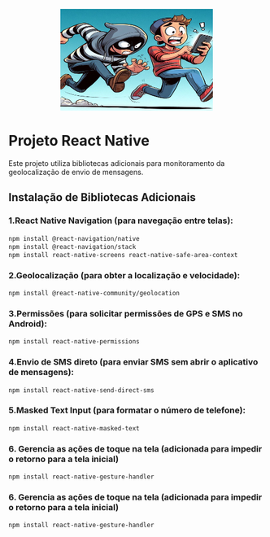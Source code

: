 <p align="center">
<img src="https://github.com/kelson-estacio/stealing-allert/blob/master/imagens/imagem1.jpeg" width="300" height="200">
</p>

# <h1>Projeto React Native</h1>


Este projeto utiliza bibliotecas adicionais para monitoramento da geolocalização de envio de mensagens.

## Instalação de Bibliotecas Adicionais

### 1.React Native Navigation (para navegação entre telas):
```
npm install @react-navigation/native
npm install @react-navigation/stack
npm install react-native-screens react-native-safe-area-context

```

### 2.Geolocalização (para obter a localização e velocidade):
```
npm install @react-native-community/geolocation
```

### 3.Permissões (para solicitar permissões de GPS e SMS no Android):
```
npm install react-native-permissions
```

### 4.Envio de SMS direto (para enviar SMS sem abrir o aplicativo de mensagens):
```
npm install react-native-send-direct-sms
```

### 5.Masked Text Input (para formatar o número de telefone):
```
npm install react-native-masked-text
```

### 6. Gerencia as ações de toque na tela (adicionada para impedir o retorno para a tela inicial)
```
npm install react-native-gesture-handler
```

### 6. Gerencia as ações de toque na tela (adicionada para impedir o retorno para a tela inicial)
```
npm install react-native-gesture-handler
```



